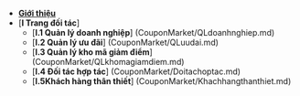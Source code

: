 - [**Giới thiệu**](CouponMarket/README.md)
- [**I Trang đối tác**]
	 -  [**I.1 Quản lý doanh nghiệp**] (CouponMarket/QLdoanhnghiep.md)
	 -  [**I.2 Quản lý ưu đãi**] (CouponMarket/QLuudai.md)
	 - [**I.3 Quản lý kho mã giảm điểm**] (CouponMarket/QLkhomagiamdiem.md)
	 - [**I.4 Đối tác hợp tác**] (CouponMarket/Doitachoptac.md)
	 - [**I.5Khách hàng thân thiết**] (CouponMarket/Khachhangthanthiet.md)
 
 


 


 

